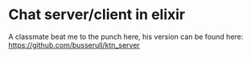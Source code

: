 # Chat server/client in elixir

A classmate beat me to the punch here, his version can be found here: https://github.com/busserull/ktn_server
